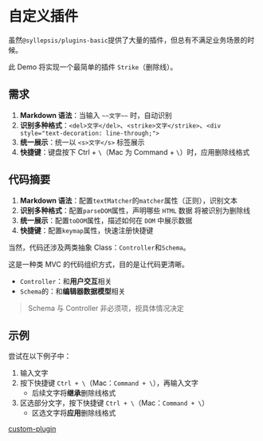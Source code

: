 # 自定义插件

虽然`@syllepsis/plugins-basic`提供了大量的插件，但总有不满足业务场景的时候。

此 Demo 将实现一个最简单的插件 `Strike`（删除线）。

## 需求

1. **Markdown 语法**：当输入 `~~文字~~` 时，自动识别
2. **识别多种格式**：`<del>文字</del>`、`<strike>文字</strike>`、`<div style="text-decoration: line-through;">`
3. **统一展示**：统一以 `<s>文字</s>` 标签展示
4. **快捷键**：键盘按下 Ctrl + `\`（Mac 为 Command + `\`）时，应用删除线格式

## 代码摘要

1. **Markdown 语法**：配置`textMatcher`的`matcher`属性（正则），识别文本
2. **识别多种格式**：配置`parseDOM`属性，声明哪些 `HTML` 数据 将被识别为删除线
3. **统一展示**：配置`toDOM`属性，描述如何在 `DOM` 中展示数据
4. **快捷键**：配置`keymap`属性，快速注册快捷键

当然，代码还涉及两类抽象 Class：`Controller`和`Schema`。

这是一种类 MVC 的代码组织方式，目的是让代码更清晰。

- `Controller`：和**用户交互**相关
- `Schema`的：和**编辑器数据模型**相关

> Schema 与 Controller 非必须项，视具体情况决定

## 示例

尝试在以下例子中：

1. 输入文字
2. 按下快捷键 `Ctrl + \`（Mac：`Command + \`），再输入文字
   - 后续文字将**继承**删除线格式
3. 区选部分文字，按下快捷键 `Ctrl + \`（Mac：`Command + \`）
   - 区选文字将**应用**删除线格式

[custom-plugin](https://codesandbox.io/embed/custom-plugin-gf6k5?hidenavigation=1 ':include :type=iframe width=100% height=500px')
